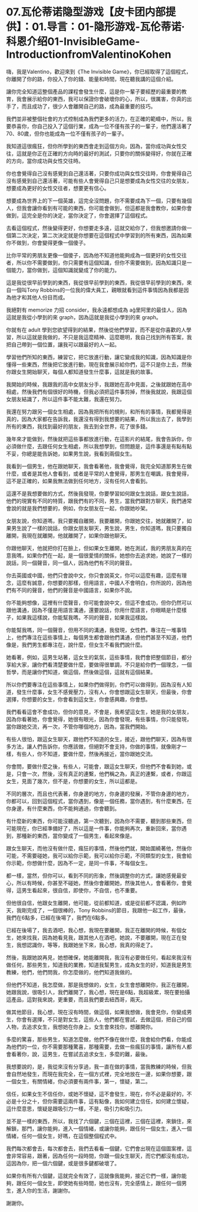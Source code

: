 # 07.瓦伦蒂诺隐型游戏【皮卡团内部提供】：01.导言：01-隐形游戏-瓦伦蒂诺·科恩介绍01-InvisibleGame-IntroductionfromValentinoKohen

嗨，我是Valentino，歡迎來到《The Invisible Game》，你已經取得了這個程式，你離開了你的路，你投入了你的錢、能量和時間，現在聽我講的這個介紹。

讓你完全知道這整個產品的課程會發生什麼，這是你一輩子要經歷的最重要的教育，我會展示給你的東西，我可以保證你會破壞你的心，所以，很厲害，你真的出手了，而且成功了，很少人會離開自己的路，成為最重要的技巧。

我們並非被整個社會的方式控制成為我們更多的活力，在正確的範疇中，所以，我要恭喜你，你自己投入了這個行業，成為一位不僅有孩子的一輩子，他們還活著了70、80歲，但你也能成為一位不僅有孩子的一輩子。

我知道這很瘋狂，但你所學到的東西會走到這個方向，因為，當你成功與女性交往，這就是你正在正確的方向時的最好的測試，只要你的關係變得好，你就在正確的方向，當你成功與女性交往時。

你也會覺得自己沒有感覺到自己還活著，只要你成功與女性交往時，你會覺得自己沒有感覺到自己還活著，可能有些人會覺得自己只是想要成為女性交往的女朋友，想要成為更好的女性交往者，想要更有信心。

想要成為世界上的下一個英雄，這完全沒問題，你不需要成為下一個，只要有幾個人，但我會讓你看到有可能的東西，你可能會做到，但這都是我會教你，如果你會做到，這完全是你的決定，當你決定了，你會選擇了這個程式。

去看這個程式，然後變得更好，你想要走多遠，這就交給你了，但我想邀請你做一個第二次決定，第二次決定就是你想要在這個程式中學習到的所有東西，因為如果你不做到，你會變得更像一個傻子。

比你平常的男朋友更像一個傻子，因為他不知道他能夠成為一個更好的女性交往者，所以你不需要做到，你只需要有這個知識，但你不需要做到，因為知識只是一個能力，當你做到，這個知識就變成了你的能力。

這是我從很早前學到的東西，我從很早前學到的東西，我從很早前學到的東西，來自一個叫Tony Robbins的一位我的偉大員工，親眼就看到這件事情因為我都是因為他才和其他人份目而成。

我絕對有 memorize 力招 consider，我永遠都想成為 ağ里阿里的最佳人，因為這就是我從小學到的來 graph，因為這就是我從小學到的來 graph。

你就有在 adult 學到您欲望得到的結果，然後從他們學習，而不是從你喜歡的人學習，所以這就是我做的，不只是我這麼精神、這麼聰明，我自己找到所有答案，我把自己帶到一個位置，讓我可以跟最好的人一起。

學習他們所知的東西，練習它，把它放進行動，讓它變成我的知識，因為知識是你懂得一些東西，然後把它放進行動，現在我會展示給你們，這不只是你上去，然後你跟女生開始聊天，每個人都知道發生什麼事，這就是我的故事。

我開始的時候，我跟我的高中女朋友分手，我跟她在高中見面，之後就跟她在高中相處，然後我們有個很好的時機，但我必須把這件事剪掉，然後我就說，我跟這個女朋友結識了，所以這件事不能太難，我還在努力。

我還在努力跟另一個女生相處，因為我把所有的規則，和所有的事情，我都覺得是真的，因為大家都在告訴我，我還沒有得到我想要的結果，所以我出去了，我學到所有的東西，我找到最好的朋友，我去到全世界，花了很多錢。

幾年來才能做到，然後就把這些事都放進行動，在這影片的結尾，我會告訴你，你必須做什麼，去跟任何女生相處，所以我想學到，但問題是，這件事還是有點有點不妥，你總是能告訴她，如果男生說，我看到兩個女生。

我看到一個男生，他在跟她聊天，我會看著他，我會覺得，我完全知道那男生在做什麼，或者是其他人會看到，或者是平常的人會覺得，那男生在嘲諷，我會覺得，這不是正確的，如果我無法做到任何地方，沒有任何人會看到。

這還不是我想要做的方式，然後我發現，你要學習如何跟女生說話，跟女生說話，他們的現實有不同的特質，跟我們有的不同，男生，當我們跟對方聊天，我們通常會說的就是我們想要的，例如，你女朋友在一起，你跟她吵架。

女朋友說，你知道嗎，我只要獨自離開，我要離開，你跟她交往，她就離開了，如果男生說了一樣的說話，你跟女朋友聊天，男生說，男生，你知道嗎，我只要獨自離開，我現在就離開，他就離開了，如果你跟他聊天。

你跟他聊天，他就把你打在臉上，但如果女生離開，她在測試，我的男朋友真的在意我嗎，如果你們在一起，是一個很愛情的關係，她想你去追求她，她說了一樣的說話，同一個聲音，同一個人，因為他們有不同的聲音。

你去英國或中國，他們只會說中文，你只會說英文，你可以這麼有趣，這麼有理念，這麼有誠意，你想要的那樣，但用語言，中國人不會明白，你所說的，因為他們有不同的聲音，他們的聲音是中國語言，如果你不說。

你不能夠想像，這裡有什麼聲音，你可能會說中文，但這不會成功，但你仍然可以跟他溝通，因為不僅是用語言溝通，還要說話，你用什麼語言，你眼睛是什麼樣子，如果我這樣說，你能幫我嗎，不同的聲音，如果我這樣說。

你能幫我嗎，同一個聲音，但用不同的溝通，我發現，女性們，專注在一堆事情上，他們專注在這些事情上，每個男生都會跟他們溝通，但他們甚至不知道，他們像是，我們男生都專注在，說什麼，但女生不看我們說什麼。

她看著，例如，這男生站著，這女生的氣氛，這些事情，我們會把整個節目，都分享給大家，讓你們看清楚要做什麼，要做得很單調，不只是給你們一個理念，一個哲學，而是讓你們知道，做這個，然後做這個，這就有這個結果。

所以你們要專注在這些事情上，如果你們做得到，你們可以做得到，因為沒有人知道，發生什麼事，女生不感覺壓力，沒有人，你會想跟這女生聊天，但最後，你會選擇，你想要的女生，你會看到這女生，你會感興趣，你會想。

我們看看這會不會成功，但你的意見，不會是，我希望這女生，她是我的女朋友，因為你看著她，你會覺得，她很有眼光，因為你會發現，有些事情，你只能發現，當你跟她交流，再一次，不管你哪個地方，因為，當我們開始。

有些人很怕，跟這女生聊天，跟他們不知道的女生，接近，跟他們聊天，因為有很多方法，讓人們告訴你，你應該做，但絕對不會支持，你做的事情，就像剛才一樣，有些人，你不知道，要做什麼，然後再接近，當你跟她交流。

你會問，要做什麼之後，有些人，可能會，跟這女生聊天，但他們不會看到她，或是，只會一次，然後，沒有真正的連繫，他們稱之為，真正的連繫，或者，你跟這女生，見面了幾次，但不是，你想要的女生，所以這都是。

不同的層次，而且也代表著，你身邊的地方，你身邊的發展，不管你身邊的地方，你都可以，回到這個程式，當你遇到，像是一個任務，當你遇到，有什麼東西，在你身邊，有什麼東西，你不能夠通過，你會聽到。

有什麼新的東西，你可能沒聽過，第一次聽到，因為你不需要，聽到那些東西，但可能現在，你已經準備好了，所以這是一件事，你能夠再次，重新回來，當你遇到，那種新的東西，當你變成了一個男生，看起來像是。

跟女生聊天，而他沒有做什麼，瘋狂的事情，然後他們就，開始圍繞著他，然後你可能，不需要碰她，我可以給你示範，我可以給你示範，不同類型的女生，我會給你示範，你想做什麼，因為不一定，是同一件事，不每個女生。

都一樣，當然，但你可以，看到不同的形象，然後調整你的方式，讓她感覺最安心，所以有時候，你甚至不碰她，然後你會離開她，然後其他人，會看著你，會覺得，這男生看起來，很自信，即使你，不自信，也不重要。

但他很自信，他跟女生離開，他可能，從前都知道，或是從前都不認識，例如昨天，我剛完成了，一個很棒的，Tony Robbins的節目，我跟他一起工作，最後，我們在6點多，已經在後場了，我們在6點多。

已經在後場了，我去酒吧，我心想，我現在要離開，我正在離開的時候，有個女生，她來找我，因為她看見我，跟其他人在酒吧，她說，不要離開，現在正在發生，我想認識你，等等，我跟她坐下來，我心想，我真的得走了。

然後，我跟她說再見，她想確保，她能離開我，我沒有必要做任何，看起來我沒有做任何，那些男生，知道我的業務，知道我幫男生，成為女生的好，知道我是男生教練，他們，他們問我，你怎麼做的，他們知道我做的。

但他們不知道，我怎麼做，那是我想做的，女生，女生會想離開你，我正在離開，她跟我說，很吸引人，我們離開了，我心想，現在是6點，我超級累，現在要拍攝這產品，這對我來說，更重要，而且我們要去紐西哥，兩天。

做其他節目，我心想，現在沒有時間，做這個，如果我想做，我會見你，你變成男生，你會有選擇，不只是對女生，這些人，他們都在嘗試，去做這個，把自己的個人物，去追求女生，我想她在你身上，女生會來找你，想離開你。

多麼的驚喜，那些男生，知道怎麼做，他們不像在做什麼，我會給你們看，你能成為他們的一位，你不需要那種驚喜，那種需要，去做一些瘋狂的事情，讓所有人都會看著你，說，這男生，在嘗試去追求女生，多麼的難，最後。

我想要說的，是，我從來沒有分享過，我一直在做的事情，當我教練的時候，但我會自然地發生，而現在我完全，在一個方式裡，完全地放在一邊，如果你想要，跟一個女生，有關情緒，你必須要有兩件事，第一，懷疑，第二。

信任，如果女生不信任你，或她不懷疑，這不會發生，現在，你不必是最好的，不必是十分之十，但你需要這兩件事，這有點像，我如何建立信任，如何建立懷疑，這什麼意思，懷疑是跟吸引力一樣，不是，吸引力和吸引力。

並不是一樣的東西，所以，我找了六個鍵，三個在這裡，三個在這裡，來鎖住，來解鎖，那門，讓你能夠，進入一個情緒，或讓你能夠，跟任何一個女生，進入一個情緒，任何一個女生，好嗎，在這個整個程式中。

我們每次都會去，每次都會去，我們去看看一個鍵，它們會出現在這個圖案裡，這會非常容易，跟著，因為任何一段時間，你跟一個女生聊天，而它們都沒有成功，這因為你，把一個六個鍵，或是很多鍵都破壞了。

如果你有所有六個鍵，這就完全有效了，這就像我能夠，接近它們一樣，讓你能夠，跟任何一個女生，即使她有些時間，她也沒有，完全感情上，跟任何一個男生，進入你的生活，謝謝你。

謝謝你。